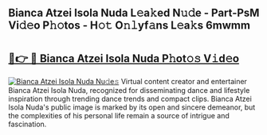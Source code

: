 ## Bianca Atzei Isola Nuda L𝚎a𝚔ed N𝚞𝚍e - Part-PsM Vi𝚍𝚎o P𝚑𝚘tos - H𝚘𝚝 O𝚗𝚕yf𝚊ns L𝚎a𝚔s 6mwmm

# <h2><a href="http://kf37q8m.oniu.top/?m=Bianca+Atzei+Isola+Nuda">🔗👉 🔴 Bianca Atzei Isola Nuda P𝚑ot𝚘𝚜 V𝚒d𝚎o</a></h2>

[![Bianca Atzei Isola Nuda Nu𝚍e𝚜](https://i.imgur.com/0qMVB7G.gif)](http://kf37q8m.oniu.top/?m=Bianca+Atzei+Isola+Nuda)
Virtual content creator and entertainer Bianca Atzei Isola Nuda, recognized for disseminating dance and lifestyle inspiration through trending dance trends and compact clips. Bianca Atzei Isola Nuda's public image is marked by its open and sincere demeanor, but the complexities of his personal life remain a source of intrigue and fascination.  
